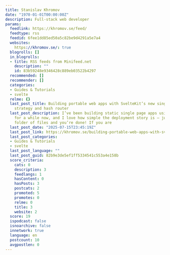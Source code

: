 ```yaml
---
title: Stanislav Khromov
date: "1970-01-01T00:00:00Z"
description: Full-stack web developer
params:
  feedlink: https://khromov.se/feed/
  feedtype: rss
  feedid: 6fee1dd85ed50a5c82be9d4291a5e7a4
  websites:
    https://khromov.se/: true
  blogrolls: []
  in_blogrolls:
  - title: RSS feeds from Minifeed.net
    description: ""
    id: 83b59248e9346428c889eb03522b4297
  recommended: []
  recommender: []
  categories:
  - Guides & Tutorials
  - svelte
  relme: {}
  last_post_title: Building portable web apps with SvelteKit’s new single-file  bundle
    strategy and hash router
  last_post_description: I’ve been building static single page apps using adapter-static
    for a while now, and I love how simple the deployment story is – just upload a
    folder of files and you’re done! If you are
  last_post_date: "2025-07-15T23:45:19Z"
  last_post_link: https://khromov.se/building-portable-web-apps-with-sveltekits-new-single-file-bundle-strategy-and-hash-router/
  last_post_categories:
  - Guides & Tutorials
  - svelte
  last_post_language: ""
  last_post_guid: 82b9e3de5ef1ff5334541c553a4e158b
  score_criteria:
    cats: 0
    description: 3
    feedlangs: 1
    hasContent: 0
    hasPosts: 3
    postcats: 2
    promoted: 5
    promotes: 0
    relme: 0
    title: 3
    website: 2
  score: 19
  ispodcast: false
  isnoarchive: false
  innetwork: true
  language: en
  postcount: 10
  avgpostlen: 0
---
```

